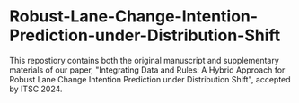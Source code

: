 # Robust-Lane-Change-Intention-Prediction-under-Distribution-Shift
This repostiory contains both the original manuscript and supplementary materials of our paper, "Integrating Data and Rules: A Hybrid Approach for Robust Lane Change Intention Prediction under Distribution Shift", accepted by ITSC 2024.
